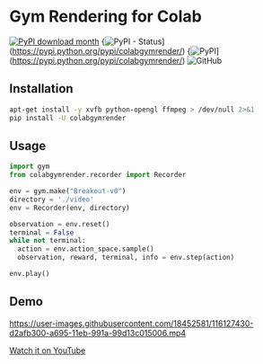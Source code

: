 # Gym Rendering for Colab

[![PyPI download month](https://img.shields.io/pypi/dm/colabgymrender.svg)](https://pypi.python.org/pypi/colabgymrender/)
{![PyPI - Status](https://img.shields.io/pypi/status/colabgymrender)](https://pypi.python.org/pypi/colabgymrender/)
{![PyPI](https://img.shields.io/pypi/v/colabgymrender)](https://pypi.python.org/pypi/colabgymrender/)
![GitHub](https://img.shields.io/github/license/Ryan-Rudes/colabgymrender)

## Installation
```bash
apt-get install -y xvfb python-opengl ffmpeg > /dev/null 2>&1
pip install -U colabgymrender
```

## Usage
```python
import gym
from colabgymrender.recorder import Recorder

env = gym.make("Breakout-v0")
directory = './video'
env = Recorder(env, directory)

observation = env.reset()
terminal = False
while not terminal:
  action = env.action_space.sample()
  observation, reward, terminal, info = env.step(action)

env.play()
```

## Demo
https://user-images.githubusercontent.com/18452581/116127430-d2afb300-a695-11eb-991a-99d13c015006.mp4

[Watch it on YouTube](https://youtu.be/nv2dU_9oZJ0)
